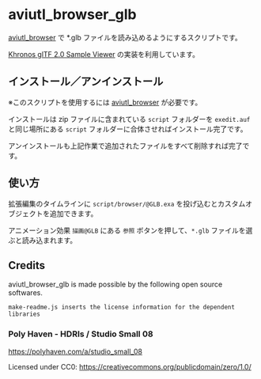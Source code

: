 # aviutl_browser_glb

[aviutl_browser](https://github.com/oov/aviutl_browser) で *.glb ファイルを読み込めるようにするスクリプトです。

[Khronos glTF 2.0 Sample Viewer](https://github.com/KhronosGroup/glTF-Sample-Viewer) の実装を利用しています。

## インストール／アンインストール

※このスクリプトを使用するには [aviutl_browser](https://github.com/oov/aviutl_browser) が必要です。

インストールは zip ファイルに含まれている `script` フォルダーを `exedit.auf` と同じ場所にある `script` フォルダーに合体させればインストール完了です。

アンインストールも上記作業で追加されたファイルをすべて削除すれば完了です。

## 使い方

拡張編集のタイムラインに `script/browser/@GLB.exa` を投げ込むとカスタムオブジェクトを追加できます。

アニメーション効果 `描画@GLB` にある `参照` ボタンを押して、`*.glb` ファイルを選ぶと読み込まれます。

## Credits

aviutl_browser_glb is made possible by the following open source softwares.

`make-readme.js inserts the license information for the dependent libraries`

### Poly Haven - HDRIs / Studio Small 08

https://polyhaven.com/a/studio_small_08

Licensed under CC0: https://creativecommons.org/publicdomain/zero/1.0/
